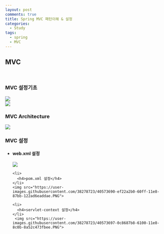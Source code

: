 ```yaml
---
layout: post
comments: true
title: Spring MVC 패턴이해 & 설정
categories: 
  - Study
tags:
  - spring
  - MVC
---
```


<h2>MVC</h2><br>

   <h3>MVC 설정기초</h3>
   <img src="https://user-images.githubusercontent.com/38278723/40573540-a116067c-60fd-11e8-857f-f377041c96dd.PNG"><br>
   <img src="https://user-images.githubusercontent.com/38278723/40573603-bfa54e9e-60fe-11e8-81ac-f3cfa1e3f95a.PNG">
   
   <h3>MVC Architecture</h3>
   <img src="https://user-images.githubusercontent.com/38278723/40573562-e60e9bfe-60fd-11e8-89ab-82ddd05f941e.PNG">  
   
   <h3>MVC 설정</h3>
   <ul>   
    <li>
      <h4>web.xml 설정</h4>      
    </li>
    <img src="https://user-images.githubusercontent.com/38278723/40573679-c44220fc-60ff-11e8-9770-bf3371336f54.PNG">
    
    <li>
      <h4>pom.xml 설정</h4>      
    </li>
    <img src="https://user-images.githubusercontent.com/38278723/40573690-ef22a2b0-60ff-11e8-87bb-122ad6eaddae.PNG">
   
    <li>
      <h4>servlet-context 설정</h4>     
    </li>   
     <img src="https://user-images.githubusercontent.com/38278723/40573697-0c8687b8-6100-11e8-8c0b-8a52c473fbee.PNG">
   </ul>
   
   

  
